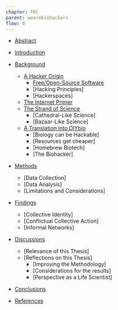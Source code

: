 ```yaml
---
chapter: TOC
parent: wearebiohackers
flow: 0
---
```


- [Abstract](/works/wearebiohackers/abstract/)

- [Introduction](/works/wearebiohackers/introduction/)
- [Background](/works/wearebiohackers/background/)
  - [A Hacker Origin](/works/wearebiohackers/introduction/)
    - [Free/Open-Source Software](/works/wearebiohackers/introduction/#Free/Open-Source-Software)
    - [Hacking Principles]
    - [Hackerspaces]
  - [The Internet Primer](/works/wearebiohackers/introduction/)
  - [The Strand of Science](/works/wearebiohackers/introduction/)
    - [Cathedral-Like Science]
    - [Bazaar-Like Science]
  - [A Translation into DIYbio](/works/wearebiohackers/introduction/)
    - [Biology can be Hackable]
    - [Resources get cheaper]
    - [Homebrew Biotech]
    - [The Biohacker]
- [Methods](/works/wearebiohackers/methods/)
  - [Data Collection]
  - [Data Analysis]
  - [Limitations and Considerations]
- [Findings](/works/wearebiohackers/findings/)
  - [Collective Identity]
  - [Conflictual Collective Action]
  - [Informal Networks]
- [Discussions](/works/wearebiohackers/discussions/)
  - [Relevance of this Thesis]
  - [Reflections on this Thesis]
    - [Improving the Methodology]
    - [Considerations for the results]
    - [Perspective as a Life Scientist]
- [Conclusions](/works/wearebiohackers/conclusions/)
- [References](/works/wearebiohackers/references/)
